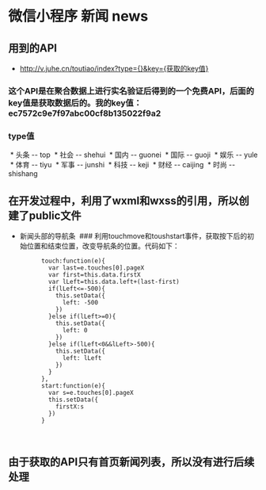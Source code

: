 # 微信小程序 新闻 news
## 用到的API
* http://v.juhe.cn/toutiao/index?type={}&key={获取的key值}
 ### 这个API是在聚合数据上进行实名验证后得到的一个免费API，后面的key值是获取数据后的。我的key值：ec7572c9e7f97abc00cf8b135022f9a2
 ### type值
  * 头条 -- top
  * 社会 -- shehui
  * 国内 -- guonei
  * 国际 -- guoji
  * 娱乐 -- yule
  * 体育 -- tiyu
  * 军事 -- junshi
  * 科技 -- keji
  * 财经 -- caijing
  * 时尚 -- shishang
  
## 在开发过程中，利用了wxml和wxss的引用，所以创建了public文件

* 新闻头部的导航条
  ### 利用touchmove和toushstart事件，获取按下后的初始位置和结束位置，改变导航条的位置。代码如下：
  
            touch:function(e){
              var last=e.touches[0].pageX
              var first=this.data.firstX
              var lLeft=this.data.left+(last-first)
              if(lLeft<=-500){
                this.setData({
                  left: -500
                })
              }else if(lLeft>=0){
                this.setData({
                  left: 0
                })
              }else if(lLeft<0&&lLeft>-500){
                this.setData({
                  left: lLeft
                })
              }
            },
            start:function(e){
              var s=e.touches[0].pageX
              this.setData({
                firstX:s
              })
            }   
      
## 由于获取的API只有首页新闻列表，所以没有进行后续处理

